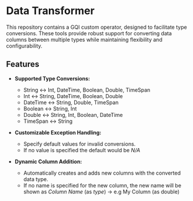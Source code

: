 # Data Transformer

This repository contains a GQI custom operator, designed to facilitate type conversions. These tools provide robust support for converting data columns between multiple types while maintaining flexibility and configurability.

## Features

- **Supported Type Conversions:**
  - String ↔ Int, DateTime, Boolean, Double, TimeSpan
  - Int ↔ String, DateTime, Boolean, Double
  - DateTime ↔ String, Double, TimeSpan
  - Boolean ↔ String, Int
  - Double ↔ String, Int, Boolean, DateTime
  - TimeSpan ↔ String

- **Customizable Exception Handling:**
  - Specify default values for invalid conversions.
  - If no value is specified the default would be *N/A*
  
- **Dynamic Column Addition:**
  - Automatically creates and adds new columns with the converted data type.
  - If no name is specified for the new column, the new name will be shown as *Column Name* (as *type*) -> e.g My Column (as double)
